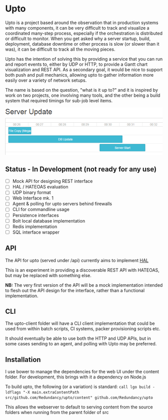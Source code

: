# Upto

Upto is a project based around the observation that in production systems with
many components, it can be very difficult to track and visualize a coordinated
many-step process, especially if the orchestration is distributed or difficult
to monitor. When you get asked why a server startup, build,
deployment, database downtime or other process is slow (or slower than it was),
it can be difficult to track all the moving pieces.

Upto has the intention of solving this by providing a service that you can run and
report events to, either by UDP or HTTP, to provide a Gantt chart visualization and REST API.
As a secondary goal, it would be nice to support both push and pull mechanics,
allowing upto to gather information more easily over a variety of network setups.

The name is based on the question, "what is it up to?" and it is inspired by work
on two projects, one involving many tools, and the other being a build system that
required timings for sub-job level items.

![Example](content/example.png)

## Status - In Development (not ready for any use)
- [ ] Mock API for designing REST interface
 - [ ] HAL / HATEOAS evaluation
- [ ] UDP binary format
- [ ] Web Interface mk. 1
- [ ] Agent & polling for upto servers behind firewalls
- [ ] CLI for commandline usage
- [ ] Persistence interfaces
 - [ ] Bolt local database implementation
 - [ ] Redis implementation
 - [ ] SQL interface wrapper

## API

The API for upto (served under /api) currently aims to implement
[HAL](http://stateless.co/hal_specification.html)

This is an experiment in providing a discoverable REST API with HATEOAS,
but may be replaced with something else.

**NB:** The very first version of the API will be a mock implementation intended to
flesh out the API design for the interface, rather than a functional implementation.

## CLI

The upto-client folder will have a CLI client implementation that could be used
from within batch scripts, CI systems, packer provisioning scripts etc.

It should eventually be able to use both the HTTP and UDP APIs, but in some cases
sending to an agent, and polling with Upto may be preferred.

## Installation

I use bower to manage the dependencies for the web UI under the content folder.
For development, this brings with it a dependency on Node.js

To build upto, the following (or a variation) is standard:
`call lgo build -ldflags "-X main.extraContentPath src/github.com/Redundancy/upto/content" github.com/Redundancy/upto`

This allows the webserver to default to serving content from the source folders when running from the parent folder of src

